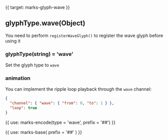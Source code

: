 {{ target: marks-glyph-wave }}

## glyphType.wave(Object)

You need to perform `registerWaveGlyph()` to register the wave glyph before using it

### glyphType(string) = 'wave'

Set the glyph type to `wave`

### animation

You can implement the ripple loop playback through the `wave` channel:

```json
{
  "channel": { "wave": { "from": 0, "to": 1 } },
  "loop": true
}
```

{{ use: marks-encode(type = 'wave', prefix = '##') }}

{{ use: marks-base( prefix = '##' ) }}